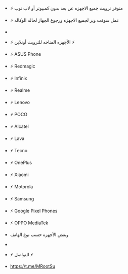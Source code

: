 - ⚡ متوفر ترويت جميع الاجهزه عن بعد بدون كمبيوتر أو لاب توب
- ⚡ عمل سوفت وير لجميع الاجهزه ورجوع الجهاز لحاله الوكاله
-      
- ⚡ الأجهزه المتاحه للترويت أونلاين ⚡

- ⚡ ASUS Phone
- ⚡ Redmagic
- ⚡ Infinix
- ⚡ Realme
- ⚡ Lenovo
- ⚡ POCO
- ⚡ Alcatel
- ⚡ Lava
- ⚡ Tecno
- ⚡ OnePlus
- ⚡ Xiaomi
- ⚡ Motorola
- ⚡ Samsung
- ⚡ Google Pixel Phones
- ⚡ OPPO MediaTek


- وبعض الأجهزه حسب نوع الهاتف
- 
- ⚡ للتواصل ⚡

- https://t.me/MRootSu

